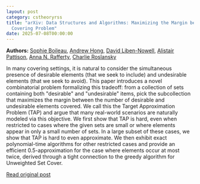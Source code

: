 ```yaml
---
layout: post
category: cstheoryrss
title: "arXiv: Data Structures and Algorithms: Maximizing the Margin between Desirable and Undesirable Elements in a
  Covering Problem"
date: 2025-07-08T00:00:00
---
```


**Authors:** [Sophie Boileau](https://dblp.uni-trier.de/search?q=Sophie+Boileau), [Andrew Hong](https://dblp.uni-trier.de/search?q=Andrew+Hong), [David Liben-Nowell](https://dblp.uni-trier.de/search?q=David+Liben-Nowell), [Alistair Pattison](https://dblp.uni-trier.de/search?q=Alistair+Pattison), [Anna N. Rafferty](https://dblp.uni-trier.de/search?q=Anna+N.+Rafferty), [Charlie Roslansky](https://dblp.uni-trier.de/search?q=Charlie+Roslansky)

In many covering settings, it is natural to consider the simultaneous
presence of desirable elements (that we seek to include) and undesirable
elements (that we seek to avoid). This paper introduces a novel combinatorial
problem formalizing this tradeoff: from a collection of sets containing both
"desirable" and "undesirable" items, pick the subcollection that maximizes the
margin between the number of desirable and undesirable elements covered. We
call this the Target Approximation Problem (TAP) and argue that many real-world
scenarios are naturally modeled via this objective. We first show that TAP is
hard, even when restricted to cases where the given sets are small or where
elements appear in only a small number of sets. In a large subset of these
cases, we show that TAP is hard to even approximate. We then exhibit exact
polynomial-time algorithms for other restricted cases and provide an efficient
0.5-approximation for the case where elements occur at most twice, derived
through a tight connection to the greedy algorithm for Unweighted Set Cover.

[Read original post](http://arxiv.org/abs/2507.03817v1)
